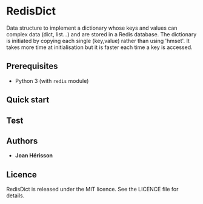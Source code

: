 # RedisDict

Data structure to implement a dictionary whose keys and values can complex data (dict, list...) and are stored in a Redis database. The dictionary is initiated by copying each single (key,value) rather than using 'hmset'. It takes more time at initialisation but it is faster each time a key is accessed.

## Prerequisites

* Python 3 (with `redis` module)

## Quick start

## Test


## Authors

* **Joan Hérisson**


## Licence
RedisDict is released under the MIT licence. See the LICENCE file for details.
